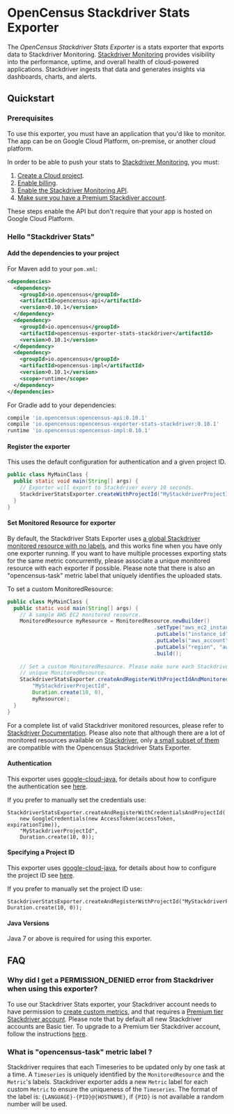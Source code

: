 # OpenCensus Stackdriver Stats Exporter

The *OpenCensus Stackdriver Stats Exporter* is a stats exporter that exports data to 
Stackdriver Monitoring. [Stackdriver Monitoring][stackdriver-monitoring] provides visibility into 
the performance, uptime, and overall health of cloud-powered applications. Stackdriver ingests that 
data and generates insights via dashboards, charts, and alerts.

## Quickstart

### Prerequisites

To use this exporter, you must have an application that you'd like to monitor. The app can be on 
Google Cloud Platform, on-premise, or another cloud platform.

In order to be able to push your stats to [Stackdriver Monitoring][stackdriver-monitoring], you must:

1. [Create a Cloud project](https://support.google.com/cloud/answer/6251787?hl=en).
2. [Enable billing](https://support.google.com/cloud/answer/6288653#new-billing).
3. [Enable the Stackdriver Monitoring API](https://app.google.stackdriver.com/).
4. [Make sure you have a Premium Stackdiver account](https://cloud.google.com/monitoring/accounts/tiers).

These steps enable the API but don't require that your app is hosted on Google Cloud Platform.

### Hello "Stackdriver Stats"

#### Add the dependencies to your project

For Maven add to your `pom.xml`:
```xml
<dependencies>
  <dependency>
    <groupId>io.opencensus</groupId>
    <artifactId>opencensus-api</artifactId>
    <version>0.10.1</version>
  </dependency>
  <dependency>
    <groupId>io.opencensus</groupId>
    <artifactId>opencensus-exporter-stats-stackdriver</artifactId>
    <version>0.10.1</version>
  </dependency>
  <dependency>
    <groupId>io.opencensus</groupId>
    <artifactId>opencensus-impl</artifactId>
    <version>0.10.1</version>
    <scope>runtime</scope>
  </dependency>
</dependencies>
```

For Gradle add to your dependencies:
```groovy
compile 'io.opencensus:opencensus-api:0.10.1'
compile 'io.opencensus:opencensus-exporter-stats-stackdriver:0.10.1'
runtime 'io.opencensus:opencensus-impl:0.10.1'
```

#### Register the exporter

This uses the default configuration for authentication and a given project ID.

```java
public class MyMainClass {
  public static void main(String[] args) {
    // Exporter will export to Stackdriver every 10 seconds.
    StackdriverStatsExporter.createWithProjectId("MyStackdriverProjectId", Duration.create(10, 0));
  }
}
```

#### Set Monitored Resource for exporter

By default, the Stackdriver Stats Exporter uses [a global Stackdriver monitored resource with no 
labels](https://cloud.google.com/monitoring/api/resources#tag_global), and this works fine when you 
have only one exporter running. If you want to have multiple processes exporting stats for the same 
metric concurrently, please associate a unique monitored resource with each exporter if possible. 
Please note that there is also an "opencensus-task" metric label that uniquely identifies the 
uploaded stats.

To set a custom MonitoredResource:

```java
public class MyMainClass {
  public static void main(String[] args) {
    // A sample AWS EC2 monitored resource.
    MonitoredResource myResource = MonitoredResource.newBuilder()
                                               .setType("aws_ec2_instance")
                                               .putLabels("instance_id", "instance")
                                               .putLabels("aws_account", "account")
                                               .putLabels("region", "aws:us-west-2")
                                               .build();
    
    // Set a custom MonitoredResource. Please make sure each Stackdriver Stats Exporter has a 
    // unique MonitoredResource.      
    StackdriverStatsExporter.createAndRegisterWithProjectIdAndMonitoredResource(
        "MyStackdriverProjectId", 
        Duration.create(10, 0), 
        myResource);
  }
}
```

For a complete list of valid Stackdriver monitored resources, please refer to [Stackdriver 
Documentation](https://cloud.google.com/monitoring/custom-metrics/creating-metrics#which-resource).
Please also note that although there are a lot of monitored resources available on [Stackdriver](https://cloud.google.com/monitoring/api/resources), 
only [a small subset of them](https://cloud.google.com/monitoring/custom-metrics/creating-metrics#which-resource) 
are compatible with the Opencensus Stackdriver Stats Exporter.

#### Authentication

This exporter uses [google-cloud-java](https://github.com/GoogleCloudPlatform/google-cloud-java),
for details about how to configure the authentication see [here](https://github.com/GoogleCloudPlatform/google-cloud-java#authentication).

If you prefer to manually set the credentials use:
```
StackdriverStatsExporter.createAndRegisterWithCredentialsAndProjectId(
    new GoogleCredentials(new AccessToken(accessToken, expirationTime)), 
    "MyStackdriverProjectId",
    Duration.create(10, 0));
```

#### Specifying a Project ID

This exporter uses [google-cloud-java](https://github.com/GoogleCloudPlatform/google-cloud-java),
for details about how to configure the project ID see [here](https://github.com/GoogleCloudPlatform/google-cloud-java#specifying-a-project-id).

If you prefer to manually set the project ID use:
```
StackdriverStatsExporter.createAndRegisterWithProjectId("MyStackdriverProjectId", Duration.create(10, 0));
```

#### Java Versions

Java 7 or above is required for using this exporter.

## FAQ
### Why did I get a PERMISSION_DENIED error from Stackdriver when using this exporter?
To use our Stackdriver Stats exporter, your Stackdriver account needs to have permission to [create
custom metrics](https://cloud.google.com/monitoring/custom-metrics/creating-metrics), and that 
requires a [Premium tier Stackdriver account](https://cloud.google.com/monitoring/accounts/tiers#this_request_is_only_available_in_the_premium_tier). 
Please note that by default all new Stackdriver accounts are Basic tier. To upgrade to a Premium 
tier Stackdriver account, follow the instructions [here](https://cloud.google.com/monitoring/accounts/tiers#start-premium).

### What is "opencensus-task" metric label ?
Stackdriver requires that each Timeseries to be updated only by one task at a time. A
`Timeseries` is uniquely identified by the `MonitoredResource` and the `Metric`'s labels.
Stackdriver exporter adds a new `Metric` label for each custom `Metric` to ensure the uniqueness
of the `Timeseries`. The format of the label is: `{LANGUAGE}-{PID}@{HOSTNAME}`, if `{PID}` is not
available a random number will be used.

[stackdriver-monitoring]: https://cloud.google.com/monitoring/